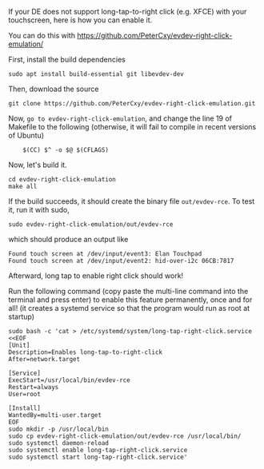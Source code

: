 If your DE does not support long-tap-to-right click (e.g. XFCE) with your touchscreen, here is how you can enable it.

You can do this with https://github.com/PeterCxy/evdev-right-click-emulation/

First, install the build dependencies
```
sudo apt install build-essential git libevdev-dev
```
Then, download the source
```
git clone https://github.com/PeterCxy/evdev-right-click-emulation.git
```

Now, `go to evdev-right-click-emulation`, and change the line 19 of Makefile to the following (otherwise, it will fail to compile in recent versions of Ubuntu)
```
 	$(CC) $^ -o $@ $(CFLAGS)
```

Now, let's build it.

```
cd evdev-right-click-emulation
make all
```

If the build succeeds, it should create the binary file `out/evdev-rce`. To test it, run it with sudo,
```
sudo evdev-right-click-emulation/out/evdev-rce 
```
which should produce an output like
```
Found touch screen at /dev/input/event3: Elan Touchpad
Found touch screen at /dev/input/event2: hid-over-i2c 06CB:7817
```
Afterward, long tap to enable right click should work!

Run the following command (copy paste the multi-line command into the terminal and press enter) to enable this feature permanently, once and for all! 
(it creates a systemd service so that the program would run as root at startup)

```
sudo bash -c 'cat > /etc/systemd/system/long-tap-right-click.service <<EOF
[Unit]
Description=Enables long-tap-to-right-click
After=network.target

[Service]
ExecStart=/usr/local/bin/evdev-rce
Restart=always
User=root

[Install]
WantedBy=multi-user.target
EOF
sudo mkdir -p /usr/local/bin
sudo cp evdev-right-click-emulation/out/evdev-rce /usr/local/bin/
sudo systemctl daemon-reload
sudo systemctl enable long-tap-right-click.service
sudo systemctl start long-tap-right-click.service'
```
